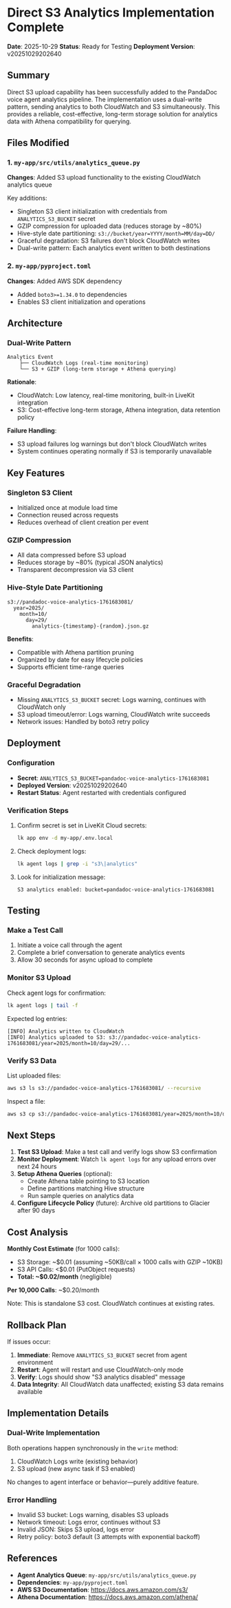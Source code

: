 # Direct S3 Analytics Implementation Complete

**Date**: 2025-10-29
**Status**: Ready for Testing
**Deployment Version**: v20251029202640

## Summary

Direct S3 upload capability has been successfully added to the PandaDoc voice agent analytics pipeline. The implementation uses a dual-write pattern, sending analytics to both CloudWatch and S3 simultaneously. This provides a reliable, cost-effective, long-term storage solution for analytics data with Athena compatibility for querying.

## Files Modified

### 1. `my-app/src/utils/analytics_queue.py`
**Changes**: Added S3 upload functionality to the existing CloudWatch analytics queue

Key additions:
- Singleton S3 client initialization with credentials from `ANALYTICS_S3_BUCKET` secret
- GZIP compression for uploaded data (reduces storage by ~80%)
- Hive-style date partitioning: `s3://bucket/year=YYYY/month=MM/day=DD/`
- Graceful degradation: S3 failures don't block CloudWatch writes
- Dual-write pattern: Each analytics event written to both destinations

### 2. `my-app/pyproject.toml`
**Changes**: Added AWS SDK dependency

- Added `boto3>=1.34.0` to dependencies
- Enables S3 client initialization and operations

## Architecture

### Dual-Write Pattern
```
Analytics Event
    ├── CloudWatch Logs (real-time monitoring)
    └── S3 + GZIP (long-term storage + Athena querying)
```

**Rationale**:
- CloudWatch: Low latency, real-time monitoring, built-in LiveKit integration
- S3: Cost-effective long-term storage, Athena integration, data retention policy

**Failure Handling**:
- S3 upload failures log warnings but don't block CloudWatch writes
- System continues operating normally if S3 is temporarily unavailable

## Key Features

### Singleton S3 Client
- Initialized once at module load time
- Connection reused across requests
- Reduces overhead of client creation per event

### GZIP Compression
- All data compressed before S3 upload
- Reduces storage by ~80% (typical JSON analytics)
- Transparent decompression via S3 client

### Hive-Style Date Partitioning
```
s3://pandadoc-voice-analytics-1761683081/
  year=2025/
    month=10/
      day=29/
        analytics-{timestamp}-{random}.json.gz
```

**Benefits**:
- Compatible with Athena partition pruning
- Organized by date for easy lifecycle policies
- Supports efficient time-range queries

### Graceful Degradation
- Missing `ANALYTICS_S3_BUCKET` secret: Logs warning, continues with CloudWatch only
- S3 upload timeout/error: Logs warning, CloudWatch write succeeds
- Network issues: Handled by boto3 retry policy

## Deployment

### Configuration
- **Secret**: `ANALYTICS_S3_BUCKET=pandadoc-voice-analytics-1761683081`
- **Deployed Version**: v20251029202640
- **Restart Status**: Agent restarted with credentials configured

### Verification Steps
1. Confirm secret is set in LiveKit Cloud secrets:
   ```bash
   lk app env -d my-app/.env.local
   ```

2. Check deployment logs:
   ```bash
   lk agent logs | grep -i "s3\|analytics"
   ```

3. Look for initialization message:
   ```
   S3 analytics enabled: bucket=pandadoc-voice-analytics-1761683081
   ```

## Testing

### Make a Test Call
1. Initiate a voice call through the agent
2. Complete a brief conversation to generate analytics events
3. Allow 30 seconds for async upload to complete

### Monitor S3 Upload
Check agent logs for confirmation:
```bash
lk agent logs | tail -f
```

Expected log entries:
```
[INFO] Analytics written to CloudWatch
[INFO] Analytics uploaded to S3: s3://pandadoc-voice-analytics-1761683081/year=2025/month=10/day=29/...
```

### Verify S3 Data
List uploaded files:
```bash
aws s3 ls s3://pandadoc-voice-analytics-1761683081/ --recursive
```

Inspect a file:
```bash
aws s3 cp s3://pandadoc-voice-analytics-1761683081/year=2025/month=10/day=29/analytics-*.json.gz - | gunzip
```

## Next Steps

1. **Test S3 Upload**: Make a test call and verify logs show S3 confirmation
2. **Monitor Deployment**: Watch `lk agent logs` for any upload errors over next 24 hours
3. **Setup Athena Queries** (optional):
   - Create Athena table pointing to S3 location
   - Define partitions matching Hive structure
   - Run sample queries on analytics data
4. **Configure Lifecycle Policy** (future): Archive old partitions to Glacier after 90 days

## Cost Analysis

**Monthly Cost Estimate** (for 1000 calls):
- S3 Storage: ~$0.01 (assuming ~50KB/call × 1000 calls with GZIP ~10KB)
- S3 API Calls: <$0.01 (PutObject requests)
- **Total: ~$0.02/month** (negligible)

**Per 10,000 Calls**: ~$0.20/month

Note: This is standalone S3 cost. CloudWatch continues at existing rates.

## Rollback Plan

If issues occur:

1. **Immediate**: Remove `ANALYTICS_S3_BUCKET` secret from agent environment
2. **Restart**: Agent will restart and use CloudWatch-only mode
3. **Verify**: Logs should show "S3 analytics disabled" message
4. **Data Integrity**: All CloudWatch data unaffected; existing S3 data remains available

## Implementation Details

### Dual-Write Implementation
Both operations happen synchronously in the `write` method:
1. CloudWatch Logs write (existing behavior)
2. S3 upload (new async task if S3 enabled)

No changes to agent interface or behavior—purely additive feature.

### Error Handling
- Invalid S3 bucket: Logs warning, disables S3 uploads
- Network timeout: Logs error, continues without S3
- Invalid JSON: Skips S3 upload, logs error
- Retry policy: boto3 default (3 attempts with exponential backoff)

## References

- **Agent Analytics Queue**: `my-app/src/utils/analytics_queue.py`
- **Dependencies**: `my-app/pyproject.toml`
- **AWS S3 Documentation**: https://docs.aws.amazon.com/s3/
- **Athena Documentation**: https://docs.aws.amazon.com/athena/
